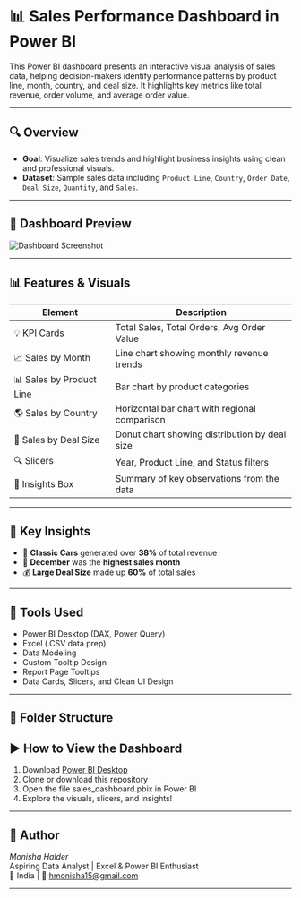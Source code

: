 # 📊 Sales Performance Dashboard in Power BI

This Power BI dashboard presents an interactive visual analysis of sales data, helping decision-makers identify performance patterns by product line, month, country, and deal size. It highlights key metrics like total revenue, order volume, and average order value.

---

## 🔍 Overview

- **Goal**: Visualize sales trends and highlight business insights using clean and professional visuals.
- **Dataset**: Sample sales data including `Product Line`, `Country`, `Order Date`, `Deal Size`, `Quantity`, and `Sales`.

---

## 📸 Dashboard Preview

![Dashboard Screenshot](./DASHBOARD_SCREENSHOT.jpg)

---

## 📊 Features & Visuals

| Element                  | Description                                    |
|--------------------------|------------------------------------------------|
| 💡 KPI Cards             | Total Sales, Total Orders, Avg Order Value     |
| 📈 Sales by Month        | Line chart showing monthly revenue trends      |
| 📊 Sales by Product Line | Bar chart by product categories                |
| 🌎 Sales by Country      | Horizontal bar chart with regional comparison  |
| 🍩 Sales by Deal Size    | Donut chart showing distribution by deal size  |
| 🔍 Slicers               | Year, Product Line, and Status filters         |
| 🧠 Insights Box          | Summary of key observations from the data      |


---

## 📌 Key Insights

- 🚗 **Classic Cars** generated over **38%** of total revenue
- 📅 **December** was the **highest sales month**
- 💰 **Large Deal Size** made up **60%** of total sales

---

## 🧰 Tools Used

- Power BI Desktop (DAX, Power Query)
- Excel (.CSV data prep)
- Data Modeling
- Custom Tooltip Design
- Report Page Tooltips
- Data Cards, Slicers, and Clean UI Design

---

## 📁 Folder Structure

## ▶️ How to View the Dashboard

1. Download [Power BI Desktop](https://powerbi.microsoft.com/)
2. Clone or download this repository
3. Open the file sales_dashboard.pbix in Power BI
4. Explore the visuals, slicers, and insights!

---

## 📇 Author

*Monisha Halder*  
Aspiring Data Analyst | Excel & Power BI Enthusiast  
📍 India | 📧 hmonisha15@gmail.com 

---
